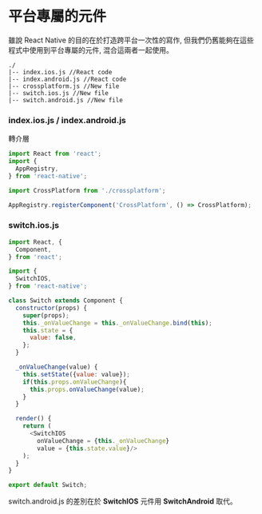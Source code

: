 # 平台專屬的元件
雖說 React Native 的目的在於打造跨平台一次性的寫作, 但我們仍舊能夠在這些程式中使用到平台專屬的元件, 混合這兩者一起使用。

```
./
|-- index.ios.js //React code
|-- index.android.js //React code
|-- crossplatform.js //New file
|-- switch.ios.js //New file
|-- switch.android.js //New file
```

### index.ios.js / index.android.js
轉介層
```javascript
import React from 'react';
import {
  AppRegistry,
} from 'react-native';

import CrossPlatform from './crossplatform';

AppRegistry.registerComponent('CrossPlatform', () => CrossPlatform);
```

### switch.ios.js
```javascript
import React, {
  Component,
} from 'react';

import {
  SwitchIOS,
} from 'react-native';

class Switch extends Component {
  constructor(props) {
    super(props);
    this._onValueChange = this._onValueChange.bind(this);
    this.state = {
      value: false,
    };
  }

  _onValueChange(value) {
    this.setState({value: value});
    if(this.props.onValueChange){
      this.props.onValueChange(value);
    }
  }

  render() {
    return (
      <SwitchIOS
        onValueChange = {this._onValueChange}
        value = {this.state.value}/>
    );
  }
}

export default Switch;
```
switch.android.js 的差別在於 **SwitchIOS** 元件用 **SwitchAndroid** 取代。